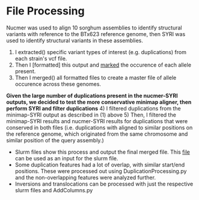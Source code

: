 # File Processing
Nucmer was used to align 10 sorghum assemblies to identify structural variants with reference to the BTx623 reference genome, then SYRI was used to identify structural variants in these assemblies.  
1) I extracted() specific variant types of interest (e.g. duplications) from each strain's vcf file.
2) Then I [formatted] this output and [marked](AddColumns.py) the occurence of each allele present.
3) Then I merged() all formatted files to create a master file of allele occurence across these genomes.

**Given the large number of duplications present in the nucmer-SYRI outputs, we decided to test the more conservative minimap aligner, then perform SYRI and filter duplications**
4) I filtered duplications from the minimap-SYRI output as described in (1) above
5) Then, I filtered the minimap-SYRI results and nucmer-SYRI results for duplications that were conserved in both files (i.e. duplications with aligned to similar positions on the reference genome, which originated from the same chromosome and similar position of the query assembly.)

- Slurm files show this process and output the final merged file.  This [file](ExampleSyriOutput.vcf) can be used as an input for the slurm file.
- Some duplication features had a lot of overlap, with similar start/end positions.  These were processed out using DuplicationProcessing.py and the non-overlapping features were analyzed further.
- Inversions and translocations can be processed with just the respective slurm files and AddColumns.py
